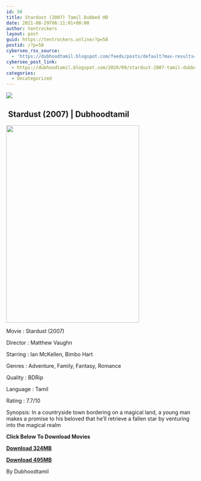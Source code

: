 ```yaml
---
id: 58
title: Stardust (2007) Tamil Dubbed HD
date: 2021-08-29T06:11:01+00:00
author: tentrockers
layout: post
guid: https://tentrockers.online/?p=58
postid: /?p=58
cyberseo_rss_source:
  - 'https://dubhoodtamil.blogspot.com/feeds/posts/default?max-results=150&start-index=1'
cyberseo_post_link:
  - https://dubhoodtamil.blogspot.com/2020/09/stardust-2007-tamil-dubbed-hd.html
categories:
  - Uncategorized
---
```

<div class="media_block">
  <img src="https://1.bp.blogspot.com/-YvK_GESwe4o/X3LdblGhIOI/AAAAAAAACj8/vBYNeJdieDEafGkVd9kSGmcNuAEU641OwCNcBGAsYHQ/s72-w355-h527-c/unnamed%2B%25284%2529.jpg" class="media_thumbnail" />
</div>

## &nbsp;Stardust (2007) | Dubhoodtamil

<div class="separator">
  <a href="https://1.bp.blogspot.com/-YvK_GESwe4o/X3LdblGhIOI/AAAAAAAACj8/vBYNeJdieDEafGkVd9kSGmcNuAEU641OwCNcBGAsYHQ/s512/unnamed%2B%25284%2529.jpg" imageanchor="1"><img loading="lazy" border="0" data-original-height="512" data-original-width="346" height="527" src="https://1.bp.blogspot.com/-YvK_GESwe4o/X3LdblGhIOI/AAAAAAAACj8/vBYNeJdieDEafGkVd9kSGmcNuAEU641OwCNcBGAsYHQ/w355-h527/unnamed%2B%25284%2529.jpg" width="355" /></a>
</div>

Movie	<span></span>:	<span></span>Stardust (2007)&nbsp;

Director	<span></span>:	<span></span>Matthew Vaughn&nbsp;

Starring	<span></span>:	<span></span>Ian McKellen, Bimbo Hart&nbsp;

Genres	<span></span>:	<span></span>Adventure, Family, Fantasy, Romance&nbsp;

Quality	<span></span>:	<span></span>BDRip&nbsp;

Language	<span></span>:	<span></span>Tamil&nbsp;

Rating	<span></span>:	<span></span>7.7/10&nbsp;

Synopsis: In a countryside town bordering on a magical land, a young man makes a promise to his beloved that he&#8217;ll retrieve a fallen star by venturing into the magical realm

<span><b>Click Below To Download Movies</b></span>

<span><b><a href="https://oncehelp.com/stardust-1" target="_blank" rel="noopener">Download 324MB</a></b></span>

<span><b><a href="https://oncehelp.com/stardust-2" target="_blank" rel="noopener">Download 495MB</a></b></span>

By Dubhoodtamil